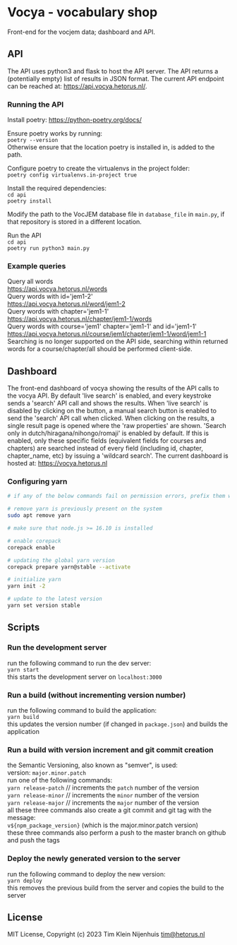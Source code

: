 # Vocya - vocabulary shop

Front-end for the vocjem data; dashboard and API.

## API

The API uses python3 and flask to host the API server.
The API returns a (potentially empty) list of results in JSON format.
The current API endpoint can be reached at: https://api.vocya.hetorus.nl/.

### Running the API

Install poetry: https://python-poetry.org/docs/

Ensure poetry works by running:  
`poetry --version`  
Otherwise ensure that the location poetry is installed in, is added to the path.

Configure poetry to create the virtualenvs in the project folder:  
`poetry config virtualenvs.in-project true`

Install the required dependencies:  
`cd api`  
`poetry install`

Modify the path to the VocJEM database file in `database_file` in `main.py`, if that repository is stored in a different location.

Run the API  
`cd api`  
`poetry run python3 main.py`

### Example queries

Query all words  
https://api.vocya.hetorus.nl/words  
Query words with id='jem1-2'  
https://api.vocya.hetorus.nl/word/jem1-2  
Query words with chapter='jem1-1'  
https://api.vocya.hetorus.nl/chapter/jem1-1/words  
Query words with course='jem1' chapter='jem1-1' and id='jem1-1'  
https://api.vocya.hetorus.nl/course/jem1/chapter/jem1-1/word/jem1-1  
Searching is no longer supported on the API side, searching within returned words for a course/chapter/all should be performed client-side.

## Dashboard

The front-end dashboard of vocya showing the results of the API calls to the vocya API.
By default 'live search' is enabled, and every keystroke sends a 'search' API call and shows the results.
When 'live search' is disabled by clicking on the button, a manual search button is enabled to send the 'search' API call when clicked.
When clicking on the results, a single result page is opened where the 'raw properties' are shown.
'Search only in dutch/hiragana/nihongo/romaji' is enabled by default.
If this is enabled, only these specific fields (equivalent fields for courses and chapters) are searched instead of every field (including id, chapter, chapter_name, etc) by issuing a 'wildcard search'.
The current dashboard is hosted at: https://vocya.hetorus.nl

### Configuring yarn

```bash
# if any of the below commands fail on permission errors, prefix them with sudo

# remove yarn is previously present on the system
sudo apt remove yarn

# make sure that node.js >= 16.10 is installed

# enable corepack
corepack enable

# updating the global yarn version
corepack prepare yarn@stable --activate

# initialize yarn
yarn init -2

# update to the latest version
yarn set version stable
```

## Scripts

### Run the development server

run the following command to run the dev server:  
`yarn start`  
this starts the development server on `localhost:3000`

### Run a build (without incrementing version number)

run the following command to build the application:  
`yarn build`  
this updates the version number (if changed in `package.json`) and builds the application

### Run a build with version increment and git commit creation

the Semantic Versioning, also known as "semver", is used:  
version: `major.minor.patch`  
run one of the following commands:  
`yarn release-patch` // increments the `patch` number of the version  
`yarn release-minor` // increments the `minor` number of the version  
`yarn release-major` // increments the `major` number of the version  
all these three commands also create a git commit and git tag with the message:  
`v${npm_package_version}` (which is the major.minor.patch version)  
these three commands also perform a push to the master branch on github and push the tags

### Deploy the newly generated version to the server

run the following command to deploy the new version:  
`yarn deploy`  
this removes the previous build from the server and copies the build to the server

## License

MIT License, Copyright (c) 2023 Tim Klein Nijenhuis <tim@hetorus.nl>
